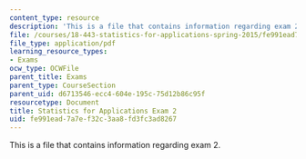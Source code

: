 ```yaml
---
content_type: resource
description: 'This is a file that contains information regarding exam 2. '
file: /courses/18-443-statistics-for-applications-spring-2015/fe991ead7a7ef32c3aa8fd3fc3ad8267_MIT18_443S15_Exam2.pdf
file_type: application/pdf
learning_resource_types:
- Exams
ocw_type: OCWFile
parent_title: Exams
parent_type: CourseSection
parent_uid: d6713546-ecc4-604e-195c-75d12b86c95f
resourcetype: Document
title: Statistics for Applications Exam 2
uid: fe991ead-7a7e-f32c-3aa8-fd3fc3ad8267
---
```

This is a file that contains information regarding exam 2. 

